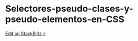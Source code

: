 # Selectores-pseudo-clases-y-pseudo-elementos-en-CSS

[Edit on StackBlitz ⚡️](https://stackblitz.com/edit/web-platform-n7kn9h)